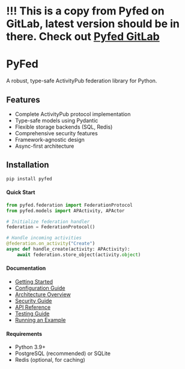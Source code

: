 # !!! This is a copy from Pyfed on GitLab, latest version should be in there. Check out [Pyfed GitLab](https://dev.funkwhale.audio/funkwhale/pyfed)

# PyFed

A robust, type-safe ActivityPub federation library for Python.

## Features

- Complete ActivityPub protocol implementation
- Type-safe models using Pydantic
- Flexible storage backends (SQL, Redis)
- Comprehensive security features
- Framework-agnostic design
- Async-first architecture

## Installation

```bash
pip install pyfed
```

#### Quick Start
```python
from pyfed.federation import FederationProtocol
from pyfed.models import APActivity, APActor

# Initialize federation handler
federation = FederationProtocol()

# Handle incoming activities
@federation.on_activity("Create")
async def handle_create(activity: APActivity):
    await federation.store_object(activity.object)
```

#### Documentation
- [Getting Started](docs/getting-started.md)
- [Configuration Guide](docs/configuration.md)
- [Architecture Overview](docs/architecture.md)
- [Security Guide](docs/security.md)
- [API Reference](docs/api/)
- [Testing Guide](tests/README.md)
- [Running an Example](examples/README.md)

#### Requirements
- Python 3.9+
- PostgreSQL (recommended) or SQLite
- Redis (optional, for caching)